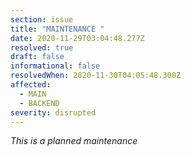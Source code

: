 ```yaml
---
section: issue
title: "MAINTENANCE "
date: 2020-11-29T03:04:48.277Z
resolved: true
draft: false
informational: false
resolvedWhen: 2020-11-30T04:05:48.300Z
affected:
  - MAIN
  - BACKEND
severity: disrupted
---
```

*This is a planned maintenance*